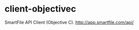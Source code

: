 client-objectivec
=================

  SmartFile API Client (Objective C).  http://app.smartfile.com/api/
